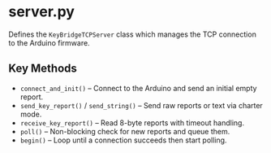 # server.py

Defines the `KeyBridgeTCPServer` class which manages the TCP connection to the Arduino firmware.

## Key Methods

- `connect_and_init()` – Connect to the Arduino and send an initial empty report.
- `send_key_report()` / `send_string()` – Send raw reports or text via charter mode.
- `receive_key_report()` – Read 8-byte reports with timeout handling.
- `poll()` – Non-blocking check for new reports and queue them.
- `begin()` – Loop until a connection succeeds then start polling.
